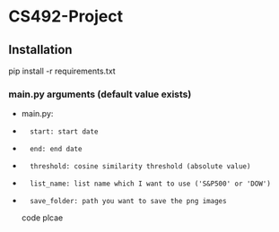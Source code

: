# CS492-Project

## Installation   
pip install -r requirements.txt

### main.py arguments (default value exists)    
* main.py:   
*       start: start date   
*       end: end date   
*       threshold: cosine similarity threshold (absolute value)   
*       list_name: list name which I want to use ('S&P500' or 'DOW')   
*       save_folder: path you want to save the png images   

    code plcae
